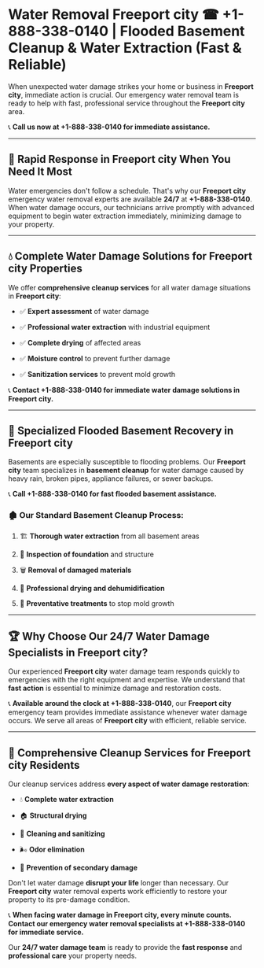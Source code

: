 # Water Removal Freeport city ☎ +1-888-338-0140 | Flooded Basement Cleanup & Water Extraction (Fast & Reliable)

When unexpected water damage strikes your home or business in **Freeport city**, immediate action is crucial. Our emergency water removal team is ready to help with fast, professional service throughout the **Freeport city** area. 

📞 **Call us now at +1-888-338-0140 for immediate assistance.**
---
## 🚀 Rapid Response in Freeport city When You Need It Most
Water emergencies don't follow a schedule. That's why our **Freeport city** emergency water removal experts are available **24/7** at **+1-888-338-0140**. When water damage occurs, our technicians arrive promptly with advanced equipment to begin water extraction immediately, minimizing damage to your property.
---
## 💧 Complete Water Damage Solutions for Freeport city Properties
We offer **comprehensive cleanup services** for all water damage situations in **Freeport city**:
- ✅ **Expert assessment** of water damage  
- ✅ **Professional water extraction** with industrial equipment  
- ✅ **Complete drying** of affected areas  
- ✅ **Moisture control** to prevent further damage  
- ✅ **Sanitization services** to prevent mold growth  
📞 **Contact +1-888-338-0140 for immediate water damage solutions in Freeport city.**
---
## 🌊 Specialized Flooded Basement Recovery in Freeport city
Basements are especially susceptible to flooding problems. Our **Freeport city** team specializes in **basement cleanup** for water damage caused by heavy rain, broken pipes, appliance failures, or sewer backups. 
📞 **Call +1-888-338-0140 for fast flooded basement assistance.**
### 🏚️ Our Standard Basement Cleanup Process:
1. 🏗️ **Thorough water extraction** from all basement areas  
2. 🔎 **Inspection of foundation** and structure  
3. 🗑️ **Removal of damaged materials**  
4. 💨 **Professional drying and dehumidification**  
5. 🚫 **Preventative treatments** to stop mold growth  
---
## 🏆 Why Choose Our 24/7 Water Damage Specialists in Freeport city?
Our experienced **Freeport city** water damage team responds quickly to emergencies with the right equipment and expertise. We understand that **fast action** is essential to minimize damage and restoration costs.
📞 **Available around the clock at +1-888-338-0140**, our **Freeport city** emergency team provides immediate assistance whenever water damage occurs. We serve all areas of **Freeport city** with efficient, reliable service.
---
## 🧹 Comprehensive Cleanup Services for Freeport city Residents
Our cleanup services address **every aspect of water damage restoration**:
- 💧 **Complete water extraction**  
- 🏠 **Structural drying**  
- 🧼 **Cleaning and sanitizing**  
- 🌬️ **Odor elimination**  
- 🚫 **Prevention of secondary damage**  
Don't let water damage **disrupt your life** longer than necessary. Our **Freeport city** water removal experts work efficiently to restore your property to its pre-damage condition.
📞 **When facing water damage in Freeport city, every minute counts. Contact our emergency water removal specialists at +1-888-338-0140 for immediate service.**
Our **24/7 water damage team** is ready to provide the **fast response** and **professional care** your property needs.
